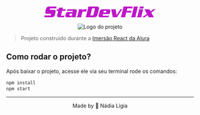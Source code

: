 <p align="center">
<img alt="StarDevFlix" width="300px" src="./src/assets/img/Logo.png" />
</p>


<p align="center">
  <img alt="Logo do projeto" width="150px" src="https://www.alura.com.br/assets/img/imersoes/react/imersao-react-logo.1594044142.svg" />
</p>

> Projeto construido durante a [Imersão React da Alura](https://www.alura.com.br/imersao-react/)


## Como rodar o projeto?

Após baixar o projeto, acesse ele via seu terminal rode os comandos:

```js
npm install
npm start
```
---
<p align="center">
Made by  💖 Nádia Ligia
</p>

